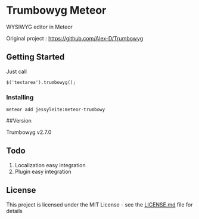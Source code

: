 # Trumbowyg Meteor

WYSIWYG editor in Meteor

Original project : https://github.com/Alex-D/Trumbowyg

## Getting Started

Just call 

```
$('textarea').trumbowyg();

```

### Installing

```
meteor add jessyleite:meteor-trumbowy

```

##Version

Trumbowyg v2.7.0

## Todo

1) Localization easy integration
2) Plugin easy integration

## License

This project is licensed under the MIT License - see the [LICENSE.md](LICENSE.md) file for details